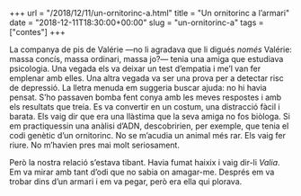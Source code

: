 +++
url = "/2018/12/11/un-ornitorinc-a.html"
title = "Un ornitorinc a l’armari"
date = "2018-12-11T18:30:00+00:00"
slug = "un-ornitorinc-a"
tags = ["contes"]
+++

La companya de pis de Valérie —no li agradava que li digués *només* Valérie: massa concís, massa ordinari, massa jo?— tenia una amiga que estudiava psicologia. Una vegada els va deixar un test d’empatia i me’l van fer emplenar amb elles. Una altra vegada va ser una prova per a detectar risc de depressió. La lletra menuda em suggeria buscar ajuda: no hi havia pensat. S’ho passaven bomba fent conya amb les meves respostes i amb els resultats que treia. Es va convertir en un costum, una distracció fàcil i barata. Els vaig dir que era una llàstima que la seva amiga no fos biòloga. Si em practiquessin una anàlisi d’ADN, descobririen, per exemple, que tenia el codi genètic d’un ornitorinc. No se m’acudia un animal més rar. Els vaig fer riure. No m’havien pres mai molt seriosament.

Però la nostra relació s’estava tibant. Havia fumat haixix i vaig dir-li *Valia*. Em va mirar amb tant d’odi que no sabia on amagar-me. Després em va trobar dins d’un armari i em va pegar, però era ella qui plorava.

